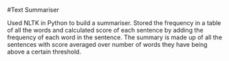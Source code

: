 #Text Summariser

Used NLTK in Python to build a summariser. Stored the frequency in a table of all the words and calculated score 
of each sentence by adding the frequency of each word in the sentence. The summary is made up of all the sentences 
with score averaged over number of words they have being above a certain threshold.
